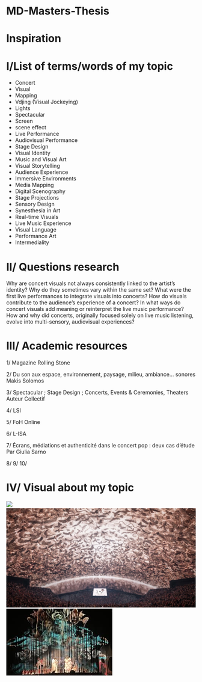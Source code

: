 # MD-Masters-Thesis

 # Inspiration 

# I/List of terms/words of my topic
- Concert
- Visual
- Mapping 
- Vdjing (Visual Jockeying)
- Lights
- Spectacular
- Screen
- scene effect
- Live Performance
- Audiovisual Performance
- Stage Design
- Visual Identity
- Music and Visual Art
- Visual Storytelling
- Audience Experience
- Immersive Environments
- Media Mapping
- Digital Scenography
- Stage Projections
- Sensory Design
- Synesthesia in Art
- Real-time Visuals
- Live Music Experience
- Visual Language
- Performance Art
- Intermediality


# II/ Questions research
Why are concert visuals not always consistently linked to the artist’s identity? Why do they sometimes vary within the same set?
What were the first live performances to integrate visuals into concerts?
How do visuals contribute to the audience’s experience of a concert?
In what ways do concert visuals add meaning or reinterpret the live music performance?
How and why did concerts, originally focused solely on live music listening, evolve into multi-sensory, audiovisual experiences?

# III/ Academic resources
1/ Magazine Rolling Stone 

2/ Du son aux espace, environnement, paysage, milieu,
ambiance… sonores
Makis Solomos

3/ Spectacular ; Stage Design ; Concerts, Events & Ceremonies, Theaters
Auteur Collectif

4/ LSI

5/ FoH Online

6/ L-ISA

7/ Écrans, médiations et authenticité dans le concert pop : deux cas d’étude Par Giulia Sarno

8/
9/
10/

# IV/ Visual about my topic

![](Image/images.jpg)
![](Image/LR-UNGRADED-ARK.jpg)
![](Image/imagesn.jpeg)